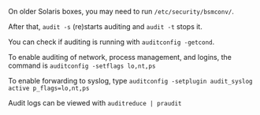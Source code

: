 On older Solaris boxes, you may need to run
`/etc/security/bsmconv/`.

After that, `audit -s` (re)starts auditing and `audit -t` stops it.

You can check if auditing is running with `auditconfig -getcond`.

To enable auditing of network, process management, and logins, the command is `auditconfig -setflags lo,nt,ps`

To enable forwarding to syslog, type `auditconfig -setplugin audit_syslog active p_flags=lo,nt,ps`

Audit logs can be viewed with `auditreduce | praudit`